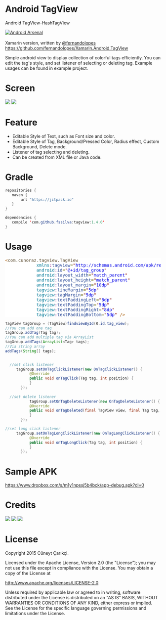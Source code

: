 # Android TagView
Android TagView-HashTagView

[![Android Arsenal](https://img.shields.io/badge/Android%20Arsenal-TagView-green.svg?style=flat)](https://android-arsenal.com/details/1/2566)
<br><br>Xamarin version, written by <a href = "https://github.com/fernandolopes">@fernandolopes</a><br>
https://github.com/fernandolopes/Xamarin.Android.TagView

Simple android view to display collection of colorful tags efficiently.
You can edit the tag's style, and set listener of selecting or deleting tag. 
Example usages can be found in example project.

# Screen
<img src="http://s11.postimg.org/rry7lw877/Screenshot_2015_09_29_21_17_53.png"></img>
<img src="http://i.giphy.com/3oEduFls2tAwrOALzG.gif"></img>


# Feature
* Editable Style of Text, such as Font size and color.
* Editable Style of Tag, Background/Pressed Color, Radius effect, Custom Background, Delete mode.
* Listener of tag selecting and deleting.
* Can be created from XML file or Java code.

# Gradle
 ``` java
repositories {
    maven {
        url "https://jitpack.io"
    }
}
 ```
 ``` java
dependencies {
    compile 'com.github.fssilva:tagview:1.4.0'
}
 ```
# Usage
 <pre style='color:#000000;background:#ffffff;'><span style='color:#a65700; '>&lt;</span><span style='color:#5f5035; '>com.cunoraz.tagview.TagView</span>
            <span style='color:#007997; '>xmlns</span><span style='color:#800080; '>:</span><span style='color:#274796; '>tagview</span><span style='color:#808030; '>=</span><span style='color:#800000; '>"</span><span style='color:#0000e6; '>http://schemas.android.com/apk/res-auto</span><span style='color:#800000; '>"</span>
            <span style='color:#007997; '>android</span><span style='color:#800080; '>:</span><span style='color:#274796; '>id</span><span style='color:#808030; '>=</span><span style='color:#800000; '>"</span><span style='color:#0000e6; '>@+id/tag_group</span><span style='color:#800000; '>"</span>
            <span style='color:#007997; '>android</span><span style='color:#800080; '>:</span><span style='color:#274796; '>layout_width</span><span style='color:#808030; '>=</span><span style='color:#800000; '>"</span><span style='color:#0000e6; '>match_parent</span><span style='color:#800000; '>"</span>
            <span style='color:#007997; '>android</span><span style='color:#800080; '>:</span><span style='color:#274796; '>layout_height</span><span style='color:#808030; '>=</span><span style='color:#800000; '>"</span><span style='color:#0000e6; '>match_parent</span><span style='color:#800000; '>"</span>
            <span style='color:#007997; '>android</span><span style='color:#800080; '>:</span><span style='color:#274796; '>layout_margin</span><span style='color:#808030; '>=</span><span style='color:#800000; '>"</span><span style='color:#0000e6; '>10dp</span><span style='color:#800000; '>"</span> 
            <span style='color:#007997; '>tagview</span><span style='color:#800080; '>:</span><span style='color:#274796; '>lineMargin</span><span style='color:#808030; '>=</span><span style='color:#800000; '>"</span><span style='color:#0000e6; '>5dp</span><span style='color:#800000; '>"</span> 
            <span style='color:#007997; '>tagview</span><span style='color:#800080; '>:</span><span style='color:#274796; '>tagMargin</span><span style='color:#808030; '>=</span><span style='color:#800000; '>"</span><span style='color:#0000e6; '>5dp</span><span style='color:#800000; '>"</span> 
            <span style='color:#007997; '>tagview</span><span style='color:#800080; '>:</span><span style='color:#274796; '>textPaddingLeft</span><span style='color:#808030; '>=</span><span style='color:#800000; '>"</span><span style='color:#0000e6; '>8dp</span><span style='color:#800000; '>"</span> 
            <span style='color:#007997; '>tagview</span><span style='color:#800080; '>:</span><span style='color:#274796; '>textPaddingTop</span><span style='color:#808030; '>=</span><span style='color:#800000; '>"</span><span style='color:#0000e6; '>5dp</span><span style='color:#800000; '>"</span> 
            <span style='color:#007997; '>tagview</span><span style='color:#800080; '>:</span><span style='color:#274796; '>textPaddingRight</span><span style='color:#808030; '>=</span><span style='color:#800000; '>"</span><span style='color:#0000e6; '>8dp</span><span style='color:#800000; '>"</span> 
            <span style='color:#007997; '>tagview</span><span style='color:#800080; '>:</span><span style='color:#274796; '>textPaddingBottom</span><span style='color:#808030; '>=</span><span style='color:#800000; '>"</span><span style='color:#0000e6; '>5dp</span><span style='color:#800000; '>"</span> <span style='color:#a65700; '>/></span>
</pre>
 
 ``` java
 TagView tagGroup = (TagView)findviewById(R.id.tag_view);
 //You can add one tag
 tagGroup.addTag(Tag tag);
 //You can add multiple tag via ArrayList
 tagGroup.addTags(ArrayList<Tag> tags);
 //Via string array
 addTags(String[] tags);
 
  
   //set click listener
      tagGroup.setOnTagClickListener(new OnTagClickListener() {
            @Override
            public void onTagClick(Tag tag, int position) {
            }
        });
        
   //set delete listener
            tagGroup.setOnTagDeleteListener(new OnTagDeleteListener() {
            @Override
            public void onTagDeleted(final TagView view, final Tag tag, final int position) {
            }
        });

 //set long click listener
      tagGroup.setOnTagLongClickListener(new OnTagLongClickListener() {
            @Override
            public void onTagLongClick(Tag tag, int position) {
            }
        });
```       

# Sample APK
https://www.dropbox.com/s/m1y1npssj5b4bck/app-debug.apk?dl=0

# Credits

<a href = "https://plus.google.com/u/0/116948443141721480957"><img src = "https://raw.githubusercontent.com/florent37/DaVinci/master/mobile/src/main/res/drawable-hdpi/gplus.png"/></a>
<a href = "https://twitter.com/Cuneyt_Carikci"><img src = "https://raw.githubusercontent.com/florent37/DaVinci/master/mobile/src/main/res/drawable-hdpi/twitter.png"/></a>
<a href = "https://www.linkedin.com/in/c%C3%BCneyt-%C3%A7ar%C4%B1k%C3%A7i-b4619161?trk=nav_responsive_tab_profile_pic"><img src = "https://raw.githubusercontent.com/florent37/DaVinci/master/mobile/src/main/res/drawable-hdpi/linkedin.png"/></a>
# License
Copyright 2015 Cüneyt Çarıkçi.

Licensed under the Apache License, Version 2.0 (the "License");
you may not use this file except in compliance with the License.
You may obtain a copy of the License at

   http://www.apache.org/licenses/LICENSE-2.0

Unless required by applicable law or agreed to in writing, software
distributed under the License is distributed on an "AS IS" BASIS,
WITHOUT WARRANTIES OR CONDITIONS OF ANY KIND, either express or implied.
See the License for the specific language governing permissions and
limitations under the License.

